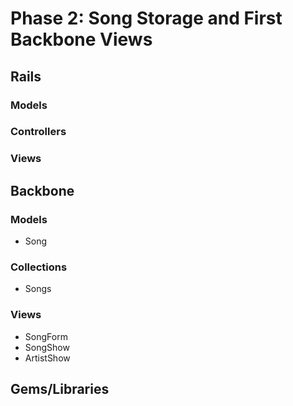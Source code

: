 # Phase 2: Song Storage and First Backbone Views

## Rails
### Models

### Controllers

### Views


## Backbone
### Models
* Song

### Collections
* Songs

### Views
* SongForm
* SongShow
* ArtistShow

## Gems/Libraries
